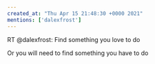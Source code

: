 ```yaml
---
created_at: "Thu Apr 15 21:48:30 +0000 2021"
mentions: ['dalexfrost']
---
```


RT @dalexfrost: Find something you love to do

Or you will need to find something you have to do